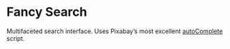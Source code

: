 # Fancy Search

Multifaceted search interface. Uses Pixabay’s most excellent [autoComplete](https://github.com/Pixabay/JavaScript-autoComplete) script.